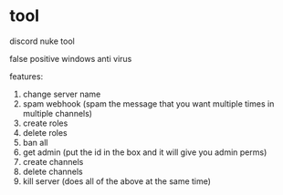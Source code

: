 # tool


discord nuke tool


false positive windows anti virus


features:
1. change server name
2. spam webhook (spam the message that you want multiple times in multiple channels)
3. create roles
4. delete roles
5. ban all
6. get admin (put the id in the box and it will give you admin perms)
7. create channels
8. delete channels
9. kill server (does all of the above at the same time)
